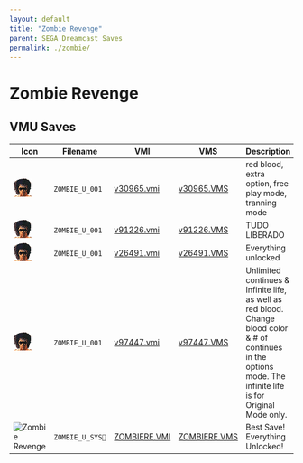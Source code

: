 ```yaml
---
layout: default
title: "Zombie Revenge"
parent: SEGA Dreamcast Saves
permalink: ./zombie/
---
```

# Zombie Revenge

## VMU Saves

| Icon | Filename | VMI | VMS | Description |
|------|----------|-----|-----|-------------|
| ![Zombie Revenge](../icons/ZOMBIE_U_001.GIF) | `ZOMBIE_U_001` | [v30965.vmi](v30965.vmi) | [v30965.VMS](v30965.VMS) | red blood, extra option, free play mode, tranning mode  |
| ![Zombie Revenge](../icons/ZOMBIE_U_001.GIF) | `ZOMBIE_U_001` | [v91226.vmi](v91226.vmi) | [v91226.VMS](v91226.VMS) | TUDO LIBERADO  |
| ![Zombie Revenge](../icons/ZOMBIE_U_001.GIF) | `ZOMBIE_U_001` | [v26491.vmi](v26491.vmi) | [v26491.VMS](v26491.VMS) | Everything unlocked  |
| ![Zombie Revenge](../icons/ZOMBIE_U_001.GIF) | `ZOMBIE_U_001` | [v97447.vmi](v97447.vmi) | [v97447.VMS](v97447.VMS) | Unlimited continues & Infinite life, as well as red blood. Change blood color & # of continues in the options mode. The infinite life is for Original Mode only.  |
| ![Zombie Revenge](../icons/ZOMBIE_U_SYS.GIF) | `ZOMBIE_U_SYS` | [ZOMBIERE.VMI](ZOMBIERE.VMI) | [ZOMBIERE.VMS](ZOMBIERE.VMS) | Best Save! Everything Unlocked! |
